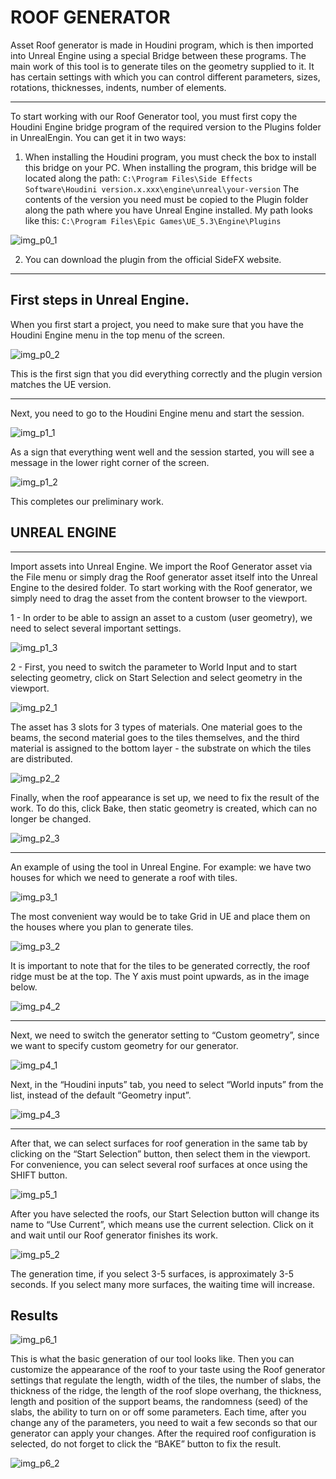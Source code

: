 

# ROOF GENERATOR

Asset Roof generator is made in Houdini program, which is then imported into Unreal Engine
using a special Bridge between these programs. The main work of this tool is to generate tiles
on the geometry supplied to it. It has certain settings with which you can control different
parameters, sizes, rotations, thicknesses, indents, number of elements.
____________________________________________________________________________
To start working with our Roof Generator tool, you must first copy the Houdini Engine bridge
program of the required version to the Plugins folder in UnrealEngin. You can get it in two ways:
1. When installing the Houdini program, you must check the box to install this bridge on your
PC. When installing the program, this bridge will be located along the path:
`C:\Program Files\Side Effects Software\Houdini version.x.xxx\engine\unreal\your-version`
The contents of the version you need must be copied to the Plugin folder along the path where
you have Unreal Engine installed. My path looks like this:
`C:\Program Files\Epic Games\UE_5.3\Engine\Plugins`

![img_p0_1](images/img_p0_1.png)

2. You can download the plugin from the official SideFX website.
____________________________________________________________________________

## First steps in Unreal Engine.

When you first start a project, you need to make sure that you have the Houdini Engine menu in
the top menu of the screen.

![img_p0_2](images/img_p0_2.png)

This is the first sign that you did everything correctly and the plugin version matches the UE
version.

---

Next, you need to go to the Houdini Engine menu and start the session.

![img_p1_1](images/img_p1_1.png)

As a sign that everything went well and the session started, you will see a message in the lower
right corner of the screen.

![img_p1_2](images/img_p1_2.png)

This completes our preliminary work.

## UNREAL ENGINE

----

Import assets into Unreal Engine.
We import the Roof Generator asset via the File menu or simply drag the Roof generator asset
itself into the Unreal Engine to the desired folder.
To start working with the Roof generator, we simply need to drag the asset from the content
browser to the viewport.

1 - In order to be able to assign an asset to a custom (user geometry), we need to select several
important settings.

![img_p1_3](images/img_p1_3.png)

2 - First, you need to switch the parameter to World Input and to start selecting geometry, click
on Start Selection and select geometry in the viewport.

![img_p2_1](images/img_p2_1.png)

The asset has 3 slots for 3 types of materials. One material goes to the beams, the second
material goes to the tiles themselves, and the third material is assigned to the bottom layer - the
substrate on which the tiles are distributed.

![img_p2_2](images/img_p2_2.png)

Finally, when the roof appearance is set up, we need to fix the result of the work. To do this,
click Bake, then static geometry is created, which can no longer be changed.

![img_p2_3](images/img_p2_3.png)

---

An example of using the tool in Unreal Engine.
For example: we have two houses for which we need to generate a roof with tiles.

![img_p3_1](images/img_p3_1.png)

The most convenient way would be to take Grid in UE and place them on the houses where you
plan to generate tiles.

![img_p3_2](images/img_p3_2.png)

It is important to note that for the tiles to be generated correctly, the roof ridge must be at the
top. The Y axis must point upwards, as in the image below.

![img_p4_2](images/img_p4_2.png)

---

Next, we need to switch the generator setting to “Custom geometry”, since we want to specify
custom geometry for our generator.

![img_p4_1](images/img_p4_1.png)

Next, in the “Houdini inputs” tab, you need to select “World inputs” from the list, instead of the
default “Geometry input”.

![img_p4_3](images/img_p4_3.png)

---

After that, we can select surfaces for roof generation in the same tab by clicking on the “Start
Selection” button, then select them in the viewport. For convenience, you can select several roof
surfaces at once using the SHIFT button.

![img_p5_1](images/img_p5_1.png)

After you have selected the roofs, our Start Selection button will change its name to “Use
Current”, which means use the current selection. Click on it and wait until our Roof generator
finishes its work.

![img_p5_2](images/img_p5_2.png)

The generation time, if you select 3-5 surfaces, is approximately 3-5 seconds. If you select
many more surfaces, the waiting time will increase.

## Results

![img_p6_1](images/img_p6_1.png)

This is what the basic generation of our tool looks like. Then you can customize the appearance
of the roof to your taste using the Roof generator settings that regulate the length, width of the
tiles, the number of slabs, the thickness of the ridge, the length of the roof slope overhang, the
thickness, length and position of the support beams, the randomness (seed) of the slabs, the
ability to turn on or off some parameters.
Each time, after you change any of the parameters, you need to wait a few seconds so that our
generator can apply your changes.
After the required roof configuration is selected, do not forget to click the “BAKE” button to fix
the result.

![img_p6_2](images/img_p6_2.png)

